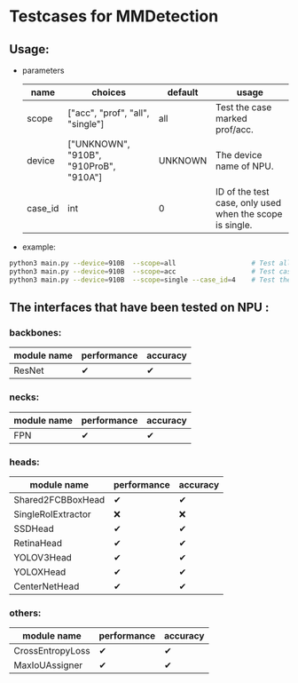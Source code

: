 # Testcases for MMDetection

## Usage:

+ parameters

  | name    | choices                                | default | usage                                                    |
    | ------- | -------------------------------------- | ------- | -------------------------------------------------------- |
  | scope   | ["acc", "prof", "all", "single"]       | all     | Test the case marked prof/acc.                           |
  | device  | ["UNKNOWN", "910B", "910ProB", "910A"] | UNKNOWN | The device name of NPU.                                  |
  | case_id | int                                    | 0       | ID of the test case, only used when the scope is single. |


+ example:

```bash
python3 main.py --device=910B  --scope=all                   # Test all the cases.
python3 main.py --device=910B  --scope=acc                   # Test cases marked acc.
python3 main.py --device=910B  --scope=single --case_id=4    # Test the case with id=4.
```

## The interfaces that have been tested on NPU :

### backbones:

| module name   | performance | accuracy |
|--------| ----------- | -------- |
| ResNet | ✔           | ✔       |

### necks:

| module name   | performance | accuracy |
| ------------------ | ----------- | -------- |
| FPN | ✔           | ✔       |

### heads:

| module name        | performance | accuracy |
|--------------------| ----------- | -------- |
| Shared2FCBBoxHead  | ✔           | ✔       |
| SingleRoIExtractor | ❌          | ❌       |
| SSDHead            | ✔          | ✔       |
| RetinaHead         | ✔          | ✔       |
| YOLOV3Head         | ✔          | ✔       |
| YOLOXHead          | ✔          | ✔       |
| CenterNetHead      | ✔          | ✔       |

### others:

| module name      | performance | accuracy |
|------------------| ----------- | -------- |
| CrossEntropyLoss | ✔           | ✔        |
| MaxIoUAssigner   | ✔          |  ✔      |
